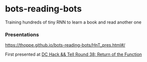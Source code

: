 # bots-reading-bots

Training hundreds of tiny RNN to learn a book and read another one

### Presentations

https://thoppe.github.io/bots-reading-bots/HnT_pres.html#/

First presented at [DC Hack && Tell Round 38: Return of the Function](https://www.meetup.com/DC-Hack-and-Tell/events/232161094/)
